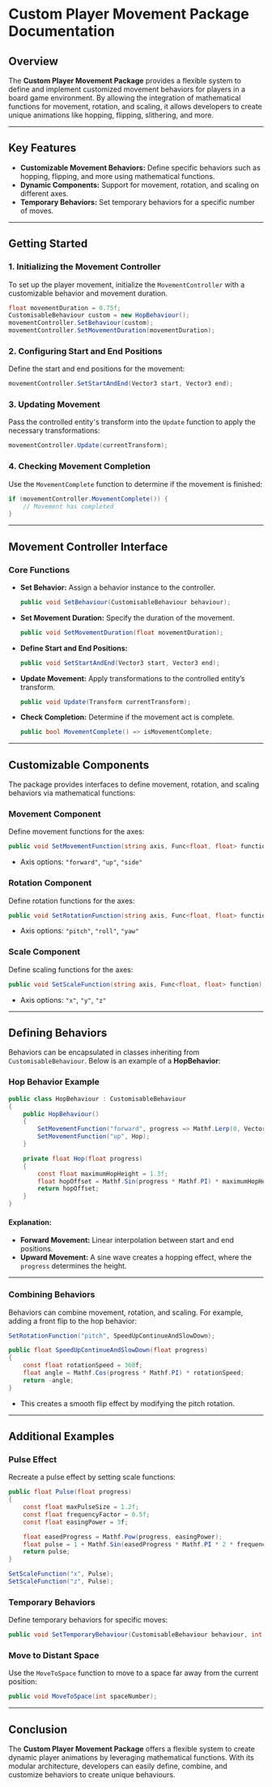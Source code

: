 # Custom Player Movement Package Documentation

## Overview

The **Custom Player Movement Package** provides a flexible system to define and implement customized movement behaviors for players in a board game environment. By allowing the integration of mathematical functions for movement, rotation, and scaling, it allows developers to create unique animations like hopping, flipping, slithering, and more.

---

## Key Features

- **Customizable Movement Behaviors:** Define specific behaviors such as hopping, flipping, and more using mathematical functions.
- **Dynamic Components:** Support for movement, rotation, and scaling on different axes.
- **Temporary Behaviors:** Set temporary behaviors for a specific number of moves.

---

## Getting Started

### 1. Initializing the Movement Controller

To set up the player movement, initialize the `MovementController` with a customizable behavior and movement duration.

```csharp
float movementDuration = 0.75f;
CustomisableBehaviour custom = new HopBehaviour();
movementController.SetBehaviour(custom);
movementController.SetMovementDuration(movementDuration);
```

### 2. Configuring Start and End Positions

Define the start and end positions for the movement:

```csharp
movementController.SetStartAndEnd(Vector3 start, Vector3 end);
```

### 3. Updating Movement

Pass the controlled entity's transform into the `Update` function to apply the necessary transformations:

```csharp
movementController.Update(currentTransform);
```

### 4. Checking Movement Completion

Use the `MovementComplete` function to determine if the movement is finished:

```csharp
if (movementController.MovementComplete()) {
    // Movement has completed
}
```

---

## Movement Controller Interface

### Core Functions

- **Set Behavior:** Assign a behavior instance to the controller.
  ```csharp
  public void SetBehaviour(CustomisableBehaviour behaviour);
  ```
- **Set Movement Duration:** Specify the duration of the movement.
  ```csharp
  public void SetMovementDuration(float movementDuration);
  ```
- **Define Start and End Positions:**
  ```csharp
  public void SetStartAndEnd(Vector3 start, Vector3 end);
  ```
- **Update Movement:** Apply transformations to the controlled entity’s transform.
  ```csharp
  public void Update(Transform currentTransform);
  ```
- **Check Completion:** Determine if the movement act is complete.
  ```csharp
  public bool MovementComplete() => isMovementComplete;
  ```

---

## Customizable Components

The package provides interfaces to define movement, rotation, and scaling behaviors via mathematical functions:

### Movement Component

Define movement functions for the axes:

```csharp
public void SetMovementFunction(string axis, Func<float, float> function);
```

- Axis options: `"forward"`, `"up"`, `"side"`

### Rotation Component

Define rotation functions for the axes:

```csharp
public void SetRotationFunction(string axis, Func<float, float> function);
```

- Axis options: `"pitch"`, `"roll"`, `"yaw"`

### Scale Component

Define scaling functions for the axes:

```csharp
public void SetScaleFunction(string axis, Func<float, float> function);
```

- Axis options: `"x"`, `"y"`, `"z"`

---

## Defining Behaviors

Behaviors can be encapsulated in classes inheriting from `CustomisableBehaviour`. Below is an example of a **HopBehavior**:

### Hop Behavior Example

```csharp
public class HopBehaviour : CustomisableBehaviour
{
    public HopBehaviour()
    {
        SetMovementFunction("forward", progress => Mathf.Lerp(0, Vector3.Distance(startPosition, endPosition), progress));
        SetMovementFunction("up", Hop);
    }

    private float Hop(float progress)
    {
        const float maximumHopHeight = 1.3f;
        float hopOffset = Mathf.Sin(progress * Mathf.PI) * maximumHopHeight;
        return hopOffset;
    }
}
```

#### Explanation:

- **Forward Movement:** Linear interpolation between start and end positions.
- **Upward Movement:** A sine wave creates a hopping effect, where the `progress` determines the height.

---

### Combining Behaviors

Behaviors can combine movement, rotation, and scaling. For example, adding a front flip to the hop behavior:

```csharp
SetRotationFunction("pitch", SpeedUpContinueAndSlowDown);

public float SpeedUpContinueAndSlowDown(float progress)
{
    const float rotationSpeed = 360f;
    float angle = Mathf.Cos(progress * Mathf.PI) * rotationSpeed;
    return -angle;
}
```

- This creates a smooth flip effect by modifying the pitch rotation.

---

## Additional Examples

### Pulse Effect

Recreate a pulse effect by setting scale functions:

```csharp
public float Pulse(float progress)
{
    const float maxPulseSize = 1.2f;
    const float frequencyFactor = 0.5f;
    const float easingPower = 3f;

    float easedProgress = Mathf.Pow(progress, easingPower);
    float pulse = 1 + Mathf.Sin(easedProgress * Mathf.PI * 2 * frequencyFactor) * (maxPulseSize - 1);
    return pulse;
}

SetScaleFunction("x", Pulse);
SetScaleFunction("z", Pulse);
```

### Temporary Behaviors

Define temporary behaviors for specific moves:

```csharp
public void SetTemporaryBehaviour(CustomisableBehaviour behaviour, int numberOfTempMoves);
```

### Move to Distant Space

Use the `MoveToSpace` function to move to a space far away from the current position:

```csharp
public void MoveToSpace(int spaceNumber);
```

---

## Conclusion

The **Custom Player Movement Package** offers a flexible system to create dynamic player animations by leveraging mathematical functions. With its modular architecture, developers can easily define, combine, and customize behaviors to create unique behaviours.

